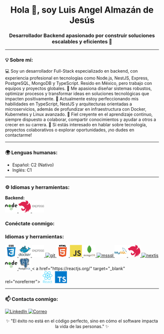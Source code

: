 <h1 align="center">Hola 👋, soy Luis Angel Almazán de Jesús</h1>
<h3 align="center">Desarrollador Backend apasionado por construir soluciones escalables y eficientes 🚀</h3>

---

<h3>💡 Sobre mí:</h3>
<p>
💻 Soy un desarrollador Full-Stack especializado en backend, con experiencia profesional en tecnologías como Node.js, NestJS, Express, PostgreSQL, MongoDB y TypeScript. Resido en México, pero trabajo con equipos y proyectos globales.  
🔧 Me apasiona diseñar sistemas robustos, optimizar procesos y transformar ideas en soluciones tecnológicas que impacten positivamente.  
📜 Actualmente estoy perfeccionando mis habilidades en TypeScript, NestJS y arquitecturas orientadas a microservicios, además de profundizar en infraestructura con Docker, Kubernetes y Linux avanzado.  
🌱 Fiel creyente en el aprendizaje continuo, siempre dispuesto a colaborar, compartir conocimientos y ayudar a otros a crecer en su carrera.  
💬 Si estás interesado en hablar sobre tecnología, proyectos colaborativos o explorar oportunidades, ¡no dudes en contactarme!  
</p>

---

<h3>🌍 Lenguas humanas:</h3>
<ul>
  <li>Español: C2 (Nativo)</li>
  <li>Inglés: C1</li>
</ul>

---

<h3>⚙️ Idiomas y herramientas:</h3>
<p align="left">
  <!-- Backend -->
  <strong>Backend:</strong><br>
  <a href="https://nodejs.org" target="_blank" rel="noreferrer">
    <img src="https://raw.githubusercontent.com/devicons/devicon/master/icons/nodejs/nodejs-original-wordmark.svg" alt="Node.js" width="40" height="40"/>
  </a>
  <a href="https://nestjs.com/" target="_blank" rel="noreferrer">
    <img src="https://raw.githubusercontent.com/devicons/devicon/master/icons/nestjs/nestjs-plain.svg" alt="NestJS" width="40" height="40"/>
  </a>
  <a href="https://expressjs.com" target="_blank" rel="noreferrer">
    <img src="https://raw.githubusercontent.com/devicons/devicon/master/icons/express/express-original-wordmark.svg" alt="Express.js" width="40" height="40"/>
  </a>

 <h3 align="left">Conéctate conmigo:</h3>
<p align="left">
</p>

<h3 align="left">Idiomas y herramientas: </h3>
<p align="izquierda"> <a href="https://www.w3schools.com/css/" target="_blank" rel="noreferrer"> <img src="https://raw.githubusercontent.com/devicons/devicon/master/icons/css3/css3-original-wordmark.svg" alt="css3" width="40" height="40"/> </a> <a href="https://www.docker.com/" target="_blank" rel="noreferrer"> <img src="https://raw.githubusercontent.com/devicons/devicon/master/icons/docker/docker-original-wordmark.svg" alt="docker" width="40" height="40"/> </a> <a href="https://expressjs.com" target="_blank" rel="noreferrer"> <img src="https://raw.githubusercontent.com/devicons/devicon/master/icons/express/express-original-wordmark.svg" alt="express" width="40" height="40"/> </a> <a href="https://git-scm.com/" target="_blank" rel="noreferrer"> <img src="https://www.vectorlogo.zone/logos/git-scm/git-scm-icon.svg" alt="git" width="40" height="40"/> </a> <a href="https://www.w3.org/html/" target="_blank" rel="noreferrer"> <img src="https://raw.githubusercontent.com/devicons/devicon/master/icons/html5/html5-original-wordmark.svg" alt="html5" width="40" height="40"/> </a> <a href="https://developer.mozilla.org/en-US/docs/Web/JavaScript" target="_blank" rel="noreferrer"> <img src="https://raw.githubusercontent.com/devicons/devicon/master/icons/javascript/javascript-original.svg" alt="javascript" width="40" height="40"/> </a> <a href="https://www.mongodb.com/" target="_blank" rel="noreferrer"> <img src="https://raw.githubusercontent.com/devicons/devicon/master/icons/mongodb/mongodb-original-wordmark.svg" alt="mongodb" width="40" height="40"/> </a> <a href="https://www.microsoft.com/en-us/sql-server" target="_blank" rel="noreferrer"> <img src="https://www.svgrepo.com/show/303229/microsoft-sql-server-logo.svg" alt="mssql" width="40" height="40"/> </a> <a href="https://www.mysql.com/" target="_blank" rel="noreferrer"> <img src="https://raw.githubusercontent.com/devicons/devicon/master/icons/mysql/mysql-original-wordmark.svg" alt="mysql" width="40" height="40"/> </a> <a href="https://nestjs.com/" target="_blank" rel="noreferrer"> <img src="https://raw.githubusercontent.com/devicons/devicon/master/icons/nestjs/nestjs-plain.svg" alt="nestjs" width="40" height="40"/> </a> <a href="https://nextjs.org/" target="_blank" rel="noreferrer"> <img src="https://cdn.worldvectorlogo.com/logos/nextjs-2.svg" alt="nextjs" width="40" height="40"/> </a> <a href="https://nodejs.org" target="_blank" rel="noreferrer"> <img src="https://raw.githubusercontent.com/devicons/devicon/master/icons/nodejs/nodejs-original-wordmark.svg" alt="nodejs" width="40" height="40"/> </a> <a href="https://www.postgresql.org" target="_blank" rel="noreferrer"> <img src="https://raw.githubusercontent.com/devicons/devicon/master/icons/postgresql/postgresql-original-wordmark.svg" alt="postgresql" width="40" height="40"/> </a> < a href="https://reactjs.org/" target="_blank" rel="noreferrer"> <img src="https://raw.githubusercontent.com/devicons/devicon/master/icons/react/react-original-wordmark.svg" alt="reaccionar" width="40" height="40"/> </a> <a href="https://www.typescriptlang.org/" target="_blank" rel="noreferrer"> <img src="https://raw.githubusercontent.com/devicons/devicon/master/icons/typescript/typescript-original.svg" alt="mecanografiado" width="40" height="40"/> </a> </p>

---

<h3>📫 Contacta conmigo:</h3>
<p align="left">
  <a href="https://linkedin.com/in/tu-perfil" target="_blank" rel="noreferrer">
    <img src="https://www.vectorlogo.zone/logos/linkedin/linkedin-icon.svg" alt="LinkedIn" width="40" height="40"/>
  </a>
  <a href="mailto:tu-correo@example.com" target="_blank" rel="noreferrer">
    <img src="https://www.vectorlogo.zone/logos/gmail/gmail-icon.svg" alt="Correo" width="40" height="40"/>
  </a>
</p>

<p align="center">✨ "El éxito no está en el código perfecto, sino en cómo el software impacta la vida de las personas." ✨</p>
